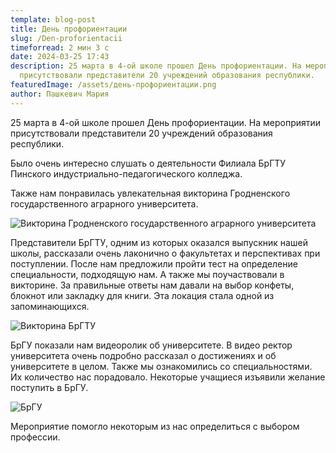 ```yaml
---
template: blog-post
title: День профориентации
slug: /Den-proforientacii
timeforread: 2 мин 3 с
date: 2024-03-25 17:43
description: 2﻿5 марта в 4-ой школе прошел День профориентации. На мероприятии
  присутствовали представители 20 учреждений образования республики.
featuredImage: /assets/день-профориентации.png
author: Пашкевич Мария
---
```

2﻿5 марта в 4-ой школе прошел День профориентации. На мероприятии присутствовали представители 20 учреждений образования республики. 

Б﻿ыло очень интересно слушать о деятельности Филиала БрГТУ Пинского индустриально-педагогического колледжа. 

Также нам понравилась увлекательная викторина Гродненского государственного аграрного университета.

![Викторина Гродненского государственного аграрного университета](/assets/0-02-05-ba9d6e33018fb903b14c9f2ceb228d9ae0e6b43585c1c2e4e64f030ae2193b48_ef01649f3857898.jpg "Викторина Гродненского государственного аграрного университета")

П﻿редставители БрГТУ, одним из которых оказался выпускник нашей школы, рассказали очень лаконично о факультетах и перспективах при поступлении. После нам предложили пройти тест на определение специальности, подходящую нам. А также мы поучаствовали в викторине. За правильные ответы нам давали на выбор конфеты, блокнот или закладку для книги. Эта локация стала одной из запоминающихся. 

![Викторина БрГТУ](/assets/0-02-05-a66b73931b8866648fd28f110a444200a60aace7b40a7f7e18d333e101874d09_e319561f28b49222.jpg "Викторина БрГТУ")

Б﻿рГУ показали нам видеоролик об университете. В видео ректор университета очень подробно рассказал о достижениях и об университете в целом. Также мы ознакомились со специальностями. Их количество нас порадовало. Некоторые учащиеся изъявили желание поступить в БрГУ.

![БрГУ](/assets/0-02-05-757bbc5dc4104d29860148e5414f8d32afcc1cc1982f1221e9b41268f6a9f7bd_180e2532c8f8ea44.jpg "БрГУ")

М﻿ероприятие помогло некоторым из нас определиться с выбором профессии.